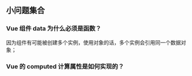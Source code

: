 ## 小问题集合



### Vue 组件 data 为什么必须是函数？

因为组件有可能被创建多个实例，使用对象的话，多个实例会引用同一个数据对象；



### Vue 的 computed 计算属性是如何实现的？



